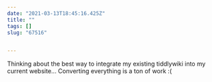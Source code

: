 ```yaml
---
date: "2021-03-13T18:45:16.425Z"
title: ""
tags: []
slug: "67516"


---
```

Thinking about the best way to integrate my existing tiddlywiki into my current website... Converting everything is a ton of work :(